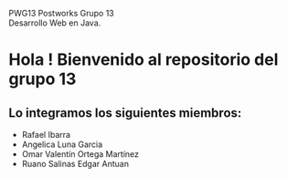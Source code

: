 PWG13
Postworks Grupo 13  
Desarrollo Web en Java.  
  
#  Hola ! Bienvenido al repositorio del grupo 13

## Lo integramos los siguientes miembros:

* Rafael Ibarra
* Angelica Luna Garcia
* Omar Valentín Ortega Martínez
* Ruano Salinas Edgar Antuan


